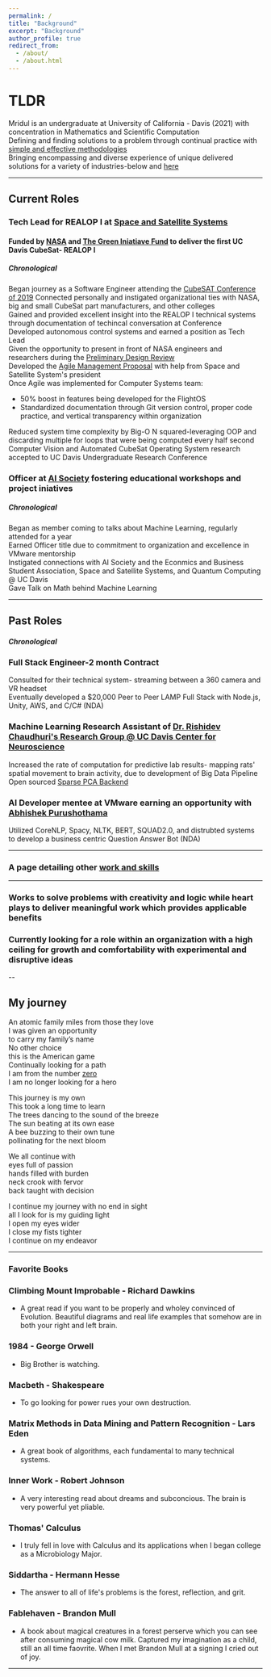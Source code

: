```yaml
---
permalink: /
title: "Background"
excerpt: "Background"
author_profile: true
redirect_from: 
  - /about/
  - /about.html
---
```

# TLDR

Mridul is an undergraduate at University of California - Davis (2021) with concentration in Mathematics and Scientific Computation          
Defining and finding solutions to a problem through continual practice with [simple and effective methodologies](https://mertall.github.io/mertall//cv/#skills)    
Bringing encompassing and diverse experience of unique delivered solutions for a variety of industries-below and [here](https://mertall.github.io/mertall//cv/#research)     

--- 
## Current Roles

### Tech Lead for REALOP I at [Space and Satellite Systems](https://www.ucdspaceandsatellitesystems.com/)     
#### Funded by [NASA](https://www.nasa.gov/content/about-cubesat-launch-initiative) and [The Green Iniatiave Fund](https://tgif.ucdavis.edu/) to deliver the first UC Davis CubeSat- REALOP I                      

##### Chronological       
Began journey as a Software Engineer attending the [CubeSAT Conference of 2019](https://www.linkedin.com/in/m161803398875s/detail/overlay-view/urn:li:fsd_profileTreasuryMedia:(ACoAACPUQp8BFbg_2SYAMZP5IzlGJQriLrFAYAM,1589568728711)/)     
Connected personally and instigated organizational ties with NASA, big and small CubeSat part manufacturers, and other colleges      
Gained and provided excellent insight into the REALOP I technical systems through documentation of techincal conversation at Conference                   
Developed autonomous control systems and earned a position as Tech Lead        
Given the opportunity to present in front of NASA engineers and researchers during the [Preliminary Design Review](https://docs.google.com/presentation/d/1vQKaiEhmzjhkJINsw5upEErIL7w0eli49ZhPyFmvKlU/edit?usp=sharing)             
Developed the [Agile Management Proposal](https://docs.google.com/document/d/1HTuV9DAut5XUEbByYMVwbrtg67TxJGHilfT-uTqb6LQ/edit?usp=sharing) with help from Space and Satellite System's president          
Once Agile was implemented for Computer Systems team:       
* 50% boost in features being developed for the FlightOS       
* Standardized documentation through Git version control, proper code practice, and vertical transparency within organization        
      
Reduced system time complexity by Big-O N squared-leveraging OOP and discarding multiple for loops that were being computed every half second               
Computer Vision and Automated CubeSat Operating System research accepted to UC Davis Undergraduate Research Conference           

### Officer at [AI Society](http://aisocietydavis.com/) fostering educational workshops and project iniatives      

##### Chronological    

Began as member coming to talks about Machine Learning, regularly attended for a year       
Earned Officer title due to commitment to organization and excellence in VMware mentorship         
Instigated connections with AI Society and the Econmics and Business Student Association, Space and Satellite Systems, and Quantum Computing @ UC Davis      
Gave Talk on Math behind Machine Learning         

---
## Past Roles

##### Chronological    

### Full Stack Engineer-2 month Contract    
Consulted for their technical system- streaming between a 360 camera and VR headset     
Eventually developed a $20,000 Peer to Peer LAMP Full Stack with Node.js, Unity, AWS, and C/C# (NDA)             

### Machine Learning Research Assistant of [Dr. Rishidev Chaudhuri's Research Group @ UC Davis Center for Neuroscience](https://chaudhurilab.faculty.ucdavis.edu/people/)            
Increased the rate of computation for predictive lab results- mapping rats' spatial movement to brain activity, due to development of Big Data Pipeline        
Open sourced [Sparse PCA Backend](https://github.com/mridulsar/PCA)       
    
### AI Developer mentee at VMware earning an opportunity with [Abhishek Purushothama](https://www.linkedin.com/in/abhishekpurushothama/)     
Utilized CoreNLP, Spacy, NLTK, BERT, SQUAD2.0, and distrubted systems to develop a business centric Question Answer Bot (NDA)       

---

### A page detailing other [work and skills](https://mertall.github.io/mertall//cv/)         

---        
   
### Works to solve problems with creativity and logic while heart plays to deliver meaningful work which provides applicable benefits    
### Currently looking for a role within an organization with a high ceiling for growth and comfortability with experimental and disruptive ideas        


--
## My journey    
An atomic family miles from those they love    
I was given an opportunity     
to carry my family’s name     
No other choice     
this is the American game     
Continually looking for a path   
I am from the number [zero](https://www.google.com/search?client=firefox-b-1-d&ei=XQxAYPfABMP5-gSJ1bXQAw&q=+Brahmagupta+zero&oq=+Brahmagupta+zero&gs_lcp=Cgdnd3Mtd2l6EAMyBQguEJMCMgYIABAHEB4yBggAEAcQHjIICAAQBxAFEB4yBggAEAgQHjIGCAAQBxAeOgcIABCwAxBDOgcILhCwAxBDOgQIABBDOggIABCxAxCDAToHCAAQsQMQQzoFCAAQsQM6AggAOgcILhANEJMCUL9fWNqAAWCcigFoAnACeACAAfcDiAHACpIBCzAuMy4wLjEuMC4xmAEAoAEBoAECqgEHZ3dzLXdpesgBCsABAQ&sclient=gws-wiz&ved=0ahUKEwi345zllJXvAhXDvJ4KHYlqDToQ4dUDCAw&uact=5)    
I am no longer looking for a hero   

This journey is my own    
This took a long time to learn    
The trees dancing to the sound of the breeze    
The sun beating at its own ease   
A bee buzzing to their own tune    
pollinating for the next bloom    

We all continue with    
eyes full of passion    
hands filled with burden    
neck crook with fervor    
back taught with decision    

I continue my journey with no end in sight    
all I look for is my guiding light    
I open my eyes wider    
I close my fists tighter    
I continue on my endeavor   

---
### Favorite Books

### Climbing Mount Improbable - Richard Dawkins     

 * A great read if you want to be properly and wholey convinced of Evolution. Beautiful diagrams and real life examples that somehow are in both your right and left brain.     
 
### 1984 - George Orwell

 * Big Brother is watching. 
 
### Macbeth - Shakespeare

 * To go looking for power rues your own destruction.    
 
### Matrix Methods in Data Mining and Pattern Recognition - Lars Eden

 * A great book of algorithms, each fundamental to many technical systems.   
 
### Inner Work - Robert Johnson     

 * A very interesting read about dreams and subconcious. The brain is very powerful yet pliable.    
 
### Thomas' Calculus     

 * I truly fell in love with Calculus and its applications when I began college as a Microbiology Major.    
 
### Siddartha - Hermann Hesse    

 * The answer to all of life's problems is the forest, reflection, and grit.   
 
### Fablehaven - Brandon Mull     

 * A book about magical creatures in a forest perserve which you can see after consuming magical cow milk. Captured my imagination as a child, still an all time faovrite. When I met Brandon Mull at a signing I cried out of joy.  

---


